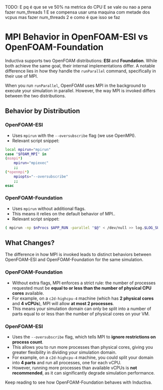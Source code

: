TODO: 
E pq é que se ve 50% na metrica do CPU
E se vale ou nao a pena fazer num_threads 1
E se compensa usar uma maquina com metade dos vcpus mas fazer num_threads 2
e como é que isso se faz


# MPI Behavior in OpenFOAM-ESI vs OpenFOAM-Foundation

Inductiva supports two OpenFOAM distributions: **ESI** and **Foundation**. While
both achieve the same goal, their internal implementations differ. A notable
difference lies in how they handle the `runParallel` command, specifically in
their use of MPI.

When you run `runParallel`, OpenFOAM uses MPI in the background to execute your
simulation in parallel. However, the way MPI is invoked differs between the two
distributions.

## Behavior by Distribution

### **OpenFOAM-ESI**

* Uses `mpirun` with the `--oversubscribe` flag (we use OpenMPI).
* Relevant script snippet:

```bash
local mpirun="mpirun"
case "$FOAM_MPI" in
(msmpi*)
    mpirun="mpiexec"
    ;;
(*openmpi*)
    mpiopts="--oversubscribe"
    ;;
esac
```

### **OpenFOAM-Foundation**

* Uses `mpirun` without additional flags.
* This means it relies on the default behavior of MPI..
* Relevant script snippet:

```bash
( mpirun -np $nProcs $APP_RUN -parallel "$@" < /dev/null >> log.$LOG_SUFFIX 2>&1 )
```

## What Changes?

The difference in how MPI is invoked leads to distinct behaviors between OpenFOAM-ESI and OpenFOAM-Foundation for the same simulation.

### **OpenFOAM-Foundation**

* Without extra flags, MPI enforces a strict rule: the number of processes requested must be **equal to or less than the number of physical CPU cores** available.
* For example, on a `c2d-highcpu-4` machine (which has **2 physical cores** and **4 vCPUs**), MPI will allow **at most 2 processes**.
* This means your simulation domain can only be split into a number of parts equal to or less than the number of physical cores on your VM.

### **OpenFOAM-ESI**

* Uses the `--oversubscribe` flag, which tells MPI to **ignore restrictions on process count**.
* This allows you to run more processes than physical cores, giving you greater flexibility in dividing your simulation domain.
* For example, on a `c2d-highcpu-4` machine, you could split your domain into **4 parts** and run all processes, one for each vCPU.
* However, running more processes than available vCPUs is **not recommended**, as it can significantly degrade simulation performance.

Keep reading to see how OpenFOAM-Foundation behaves with Inductiva.
